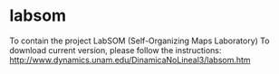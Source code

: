 # labsom
To contain the project LabSOM (Self-Organizing Maps Laboratory)
To download current version, please follow the instructions: http://www.dynamics.unam.edu/DinamicaNoLineal3/labsom.htm

